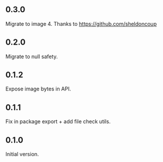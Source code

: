 ## 0.3.0

Migrate to image 4. Thanks to https://github.com/sheldoncoup

## 0.2.0

Migrate to null safety.

## 0.1.2

Expose image bytes in API.

## 0.1.1

Fix in package export + add file check utils.

## 0.1.0

Initial version. 


